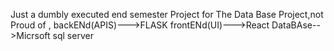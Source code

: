 Just a dumbly executed end semester Project for The Data Base Project,not Proud of ,
backENd(APIS)--->FLASK
frontENd(UI)--->React
DataBAse-->Micrsoft sql server
